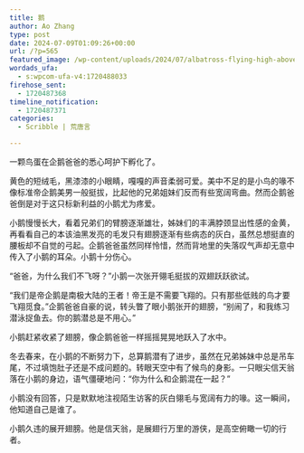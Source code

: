```yaml
---
title: 鹅
author: Ao Zhang
type: post
date: 2024-07-09T01:09:26+00:00
url: /?p=565
featured_image: /wp-content/uploads/2024/07/albatross-flying-high-above-a-king-penguin-1-1.png
wordads_ufa:
  - s:wpcom-ufa-v4:1720488033
firehose_sent:
  - 1720487368
timeline_notification:
  - 1720487371
categories:
  - Scribble | 荒唐言

---
```

一颗鸟蛋在企鹅爸爸的悉心呵护下孵化了。

黄色的短绒毛，黑漆漆的小眼睛，嘎嘎的声音柔弱可爱。美中不足的是小鸟的喙不像标准帝企鹅美男一般挺拔，比起他的兄弟姐妹们反而有些宽阔弯曲。然而企鹅爸爸倒是对于这只标新利益的小鹅尤为疼爱。

小鹅慢慢长大，看着兄弟们的臂膀逐渐雄壮，姊妹们的丰满脖颈显出性感的金黄，再看看自己的本该油黑发亮的毛发只有翅膀逐渐有些病态的灰白，虽然总想挺直的腰板却不自觉的弓起。企鹅爸爸虽然同样怜惜，然而背地里的失落叹气声却无意中传入了小鹅的耳朵。小鹅十分伤心。

“爸爸，为什么我们不飞呀？”小鹅一次张开翎毛挺拔的双翅跃跃欲试。

“我们是帝企鹅是南极大陆的王者！帝王是不需要飞翔的。只有那些低贱的鸟才要飞翔觅食。”企鹅爸爸自豪的说，转头瞥了眼小鹅张开的翅膀，“别闹了，和我练习潜泳捉鱼去。你的鹅潜总是不用心。”

小鹅赶紧收紧了翅膀，像企鹅爸爸一样摇摇晃晃地跃入了水中。

冬去春来，在小鹅的不断努力下，总算鹅潜有了进步，虽然在兄弟姊妹中总是吊车尾，不过填饱肚子还是不成问题的。转眼天空中有了候鸟的身影。一只眼尖信天翁落在小鹅的身边，语气僵硬地问：“你为什么和企鹅混在一起？”

小鹅没有回答，只是默默地注视陌生访客的灰白翎毛与宽阔有力的喙。这一瞬间，他知道自己是谁了。

小鹅久违的展开翅膀。他是信天翁，是展翅行万里的游侠，是高空俯瞰一切的行者。
